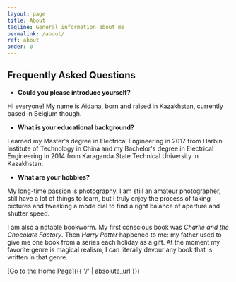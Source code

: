 ```yaml
---
layout: page
title: About
tagline: General information about me
permalink: /about/
ref: about
order: 0
---
```


<h2>Frequently Asked Questions</h2>

<ul>
  <li><strong>Could you please introduce yourself?</strong></li>
</ul>

Hi everyone! My name is Aidana, born and raised in Kazakhstan, currently based in Belgium though. 

<ul>
  <li><strong>What is your educational background?</strong></li>
</ul>

I earned my Master's degree in Electrical Engineering in 2017 from Harbin Institute of Technology in China and my Bachelor's degree in Electrical Engineering in 2014 from Karaganda State Technical University in Kazakhstan.

<ul>
  <li><strong>What are your hobbies?</strong></li>
</ul>

My long-time passion is photography. I am still an amateur photographer, still have a lot of things to learn, but I truly enjoy the process of taking pictures and tweaking a mode dial to find a right balance of aperture and shutter speed.

I am also a notable bookworm. My first conscious book was *Charlie and the Chocolate Factory*. Then *Harry Potter* happened to me: my father used to give me one book from a series each holiday as a gift. At the moment my favorite genre is magical realism, I can literally devour any book that is written in that genre. 

[Go to the Home Page]({{ '/' | absolute_url }})
